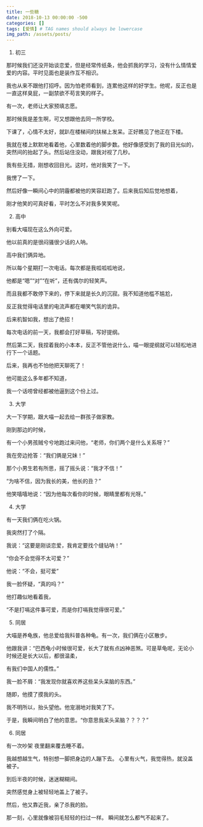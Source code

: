 ```yaml
---
title: 一些糖
date: 2018-10-13 00:00:00 -500
categories: []
tags: [爱情] # TAG names should always be lowercase
img_path: /assets/posts/
---
```


1. 初三

那时候我们还没开始谈恋爱，但是经常传纸条，他会抓我的学习，没有什么情情爱爱的内容。平时见面也是装作互不相识。

我也从来不跟他打招呼。因为怕老师看到，连累他这样的好学生。他呢，反正也是一直这样臭屁，一副禁欲不苟言笑的样子。

有一次，老师让大家预填志愿。

那时候我是差生啊，可又想跟他去同一所学校。

下课了，心情不太好，就趴在楼梯间的扶梯上发呆。正好瞧见了他正在下楼。

我就在楼上默默地看着他，心里数着他的脚步数。他好像感受到了我的目光似的，突然间的抬起了头。然后站住没动，跟我对视了几秒。

我有些无措，刚想收回目光。这时，他对我笑了一下。

我愣了一下。

然后好像一瞬间心中的阴霾都被他的笑容赶跑了。后来我后知后觉地想着，

刚才他笑的可真好看，平时怎么不对我多笑笑呢。

2. 高中

别看大喵现在这么外向可爱。

他以前真的是很闷骚很少话的人呐。

高中我们俩异地。

所以每个星期打一次电话。每次都是我呱呱呱地说，

他都是“嗯”“对”“在听”，还有偶尔的轻笑声。

而且我都不敢停下来的，停下来就是长久的沉寂。我不知道他槛不尴尬，

反正我觉得电话里的电流声都在嘲笑气氛的诡异。

后来机智如我，想出了绝招！

每次电话的前一天，我都会打好草稿，写好提纲。

然后第二天，我捏着我的小本本，反正不管他说什么，喵一眼提纲就可以轻松地进行下一个话题。

后来，我再也不怕他把天聊死了！

他可能这么多年都不知道，

我一个话唠曾经都被他逼到这个份上过。

3. 大学

大一下学期，跟大喵一起去给一群孩子做家教。

刚到那边的时候，

有一个小男孩贼兮兮地跑过来问他，“老师，你们两个是什么关系呀？”

我在旁边抢答：“我们俩是兄妹！”

那个小男生若有所思，摇了摇头说：“我才不信！”

“为啥不信，因为我长的美，他长的丑？”

他笑嘻嘻地说：“因为他每次看你的时候，眼睛里都有光呀。”

4. 大学

有一天我们俩在吃火锅。

我突然打了个隔。

我说：“这要是刚谈恋爱，我肯定要找个缝钻呐！”

“你会不会觉得不太可爱？”

他说：“不会，挺可爱”

我一脸怀疑，“真的吗？”

他打趣似地看着我，

“不是打嗝这件事可爱，而是你打嗝我觉得很可爱。”

5. 同居

大喵是养龟族，他总爱给我科普各种龟。有一次，我们俩在小区散步。

他跟我讲：“巴西龟小时候很可爱，长大了就有点凶神恶煞。可是草龟呢，无论小时候还是长大以后，都很温柔，

有我们中国人的儒性。”

我一脸不屑：“我发现你就喜欢养这些呆头呆脑的东西。”

随即，他摸了摸我的头。

我不明所以，抬头望他。他宠溺地对我笑了下。

于是，我瞬间明白了他的意思。“你意思我呆头呆脑？？？？”

6. 同居

有一次吵架
夜里翻来覆去睡不着。

我越想越生气，特别想一脚把身边的人蹦下去。
心里有火气，我觉得热，就没盖被子。

到后半夜的时候，迷迷糊糊间。

突然感觉身上被轻轻地盖上了被子。

然后，他又靠近我，亲了杀我的脸。

那一刻，心里就像被羽毛轻轻的扫过一样。
瞬间就怎么都气不起来了。
